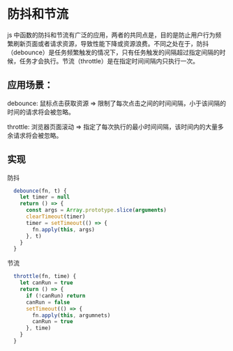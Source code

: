 # 防抖和节流

js 中函数的防抖和节流有广泛的应用，两者的共同点是，目的是防止用户行为频繁刷新页面或者请求资源，导致性能下降或资源浪费。不同之处在于，防抖（debounce）是任务频繁触发的情况下，只有任务触发的间隔超过指定间隔的时候，任务才会执行。节流（throttle）是在指定时间间隔内只执行一次。

## 应用场景：

debounce: 鼠标点击获取资源  => 限制了每次点击之间的时间间隔，小于该间隔的时间的请求将会被忽略。

throttle: 浏览器页面滚动   => 指定了每次执行的最小时间间隔，该时间内的大量多余请求将会被忽略。


## 实现

  防抖

  ```js
    debounce(fn, t) {
      let timer = null
      return () => {
        const args = Array.prototype.slice(arguments)
        clearTimeout(timer)
        timer = setTimeout(() => {
          fn.apply(this, args)
        }, t)
      }
    }
  ```

  节流
  ```js
    throttle(fn, time) {
      let canRun = true
      return () => {
        if (!canRun) return
        canRun = false
        setTimeout(() => {
          fn.apply(this, argumnets)
          canRun = true
        }, time)
      }
    }
  ```
